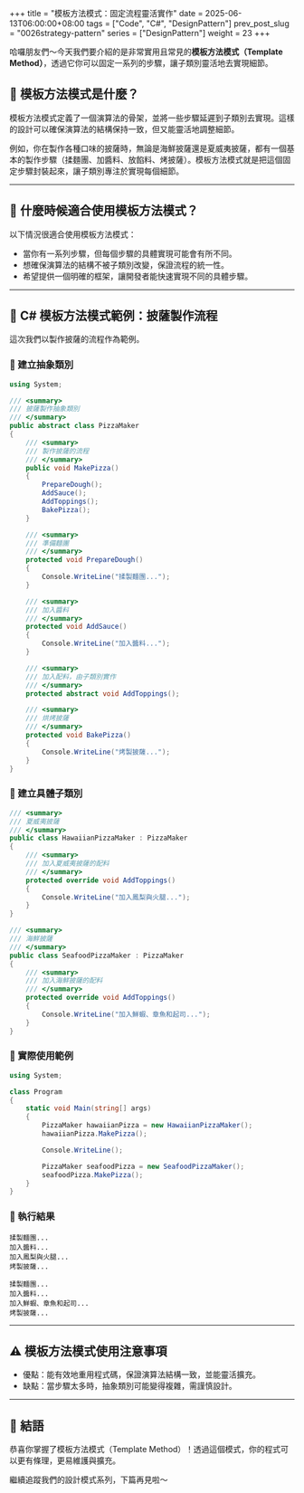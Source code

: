 +++
title = "模板方法模式：固定流程靈活實作"
date = 2025-06-13T06:00:00+08:00
tags = ["Code", "C#", "DesignPattern"]
prev_post_slug = "0026strategy-pattern"
series = ["DesignPattern"]
weight = 23
+++

哈囉朋友們～今天我們要介紹的是非常實用且常見的**模板方法模式（Template Method）**，透過它你可以固定一系列的步驟，讓子類別靈活地去實現細節。

## 🌟 模板方法模式是什麼？

模板方法模式定義了一個演算法的骨架，並將一些步驟延遲到子類別去實現。這樣的設計可以確保演算法的結構保持一致，但又能靈活地調整細節。

例如，你在製作各種口味的披薩時，無論是海鮮披薩還是夏威夷披薩，都有一個基本的製作步驟（揉麵團、加醬料、放餡料、烤披薩）。模板方法模式就是把這個固定步驟封裝起來，讓子類別專注於實現每個細節。

---

## 🤔 什麼時候適合使用模板方法模式？

以下情況很適合使用模板方法模式：

- 當你有一系列步驟，但每個步驟的具體實現可能會有所不同。
- 想確保演算法的結構不被子類別改變，保證流程的統一性。
- 希望提供一個明確的框架，讓開發者能快速實現不同的具體步驟。

---

## 🍕 C# 模板方法模式範例：披薩製作流程

這次我們以製作披薩的流程作為範例。

### 🍅 建立抽象類別

```csharp
using System;

/// <summary>
/// 披薩製作抽象類別
/// </summary>
public abstract class PizzaMaker
{
    /// <summary>
    /// 製作披薩的流程
    /// </summary>
    public void MakePizza()
    {
        PrepareDough();
        AddSauce();
        AddToppings();
        BakePizza();
    }

    /// <summary>
    /// 準備麵團
    /// </summary>
    protected void PrepareDough()
    {
        Console.WriteLine("揉製麵團...");
    }

    /// <summary>
    /// 加入醬料
    /// </summary>
    protected void AddSauce()
    {
        Console.WriteLine("加入醬料...");
    }

    /// <summary>
    /// 加入配料，由子類別實作
    /// </summary>
    protected abstract void AddToppings();

    /// <summary>
    /// 烘烤披薩
    /// </summary>
    protected void BakePizza()
    {
        Console.WriteLine("烤製披薩...");
    }
}
```

### 🍍 建立具體子類別

```csharp
/// <summary>
/// 夏威夷披薩
/// </summary>
public class HawaiianPizzaMaker : PizzaMaker
{
    /// <summary>
    /// 加入夏威夷披薩的配料
    /// </summary>
    protected override void AddToppings()
    {
        Console.WriteLine("加入鳳梨與火腿...");
    }
}

/// <summary>
/// 海鮮披薩
/// </summary>
public class SeafoodPizzaMaker : PizzaMaker
{
    /// <summary>
    /// 加入海鮮披薩的配料
    /// </summary>
    protected override void AddToppings()
    {
        Console.WriteLine("加入鮮蝦、章魚和起司...");
    }
}
```

### 🚀 實際使用範例

```csharp
using System;

class Program
{
    static void Main(string[] args)
    {
        PizzaMaker hawaiianPizza = new HawaiianPizzaMaker();
        hawaiianPizza.MakePizza();

        Console.WriteLine();

        PizzaMaker seafoodPizza = new SeafoodPizzaMaker();
        seafoodPizza.MakePizza();
    }
}
```

### 🎯 執行結果

```
揉製麵團...
加入醬料...
加入鳳梨與火腿...
烤製披薩...

揉製麵團...
加入醬料...
加入鮮蝦、章魚和起司...
烤製披薩...
```

---

## ⚠️ 模板方法模式使用注意事項

- 優點：能有效地重用程式碼，保證演算法結構一致，並能靈活擴充。
- 缺點：當步驟太多時，抽象類別可能變得複雜，需謹慎設計。

---

## 🎉 結語

恭喜你掌握了模板方法模式（Template Method）！透過這個模式，你的程式可以更有條理，更易維護與擴充。

繼續追蹤我們的設計模式系列，下篇再見啦～
